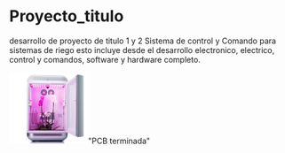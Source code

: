 # Proyecto_titulo
desarrollo de proyecto de titulo 1 y 2
Sistema de control y Comando para sistemas de riego
esto incluye desde el desarrollo electronico, electrico, control y comandos, software y hardware completo.

![Image text](https://github.com/avetol/Proyecto_titulo/blob/main/img/ilustracion%201%20indoor%20Seedo.png)"PCB terminada"
